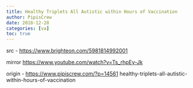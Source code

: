 ```yaml
---
title: Healthy Triplets All Autistic within Hours of Vaccination
author: PipisCrew
date: 2018-12-28
categories: [va]
toc: true
---
```


src - https://www.brighteon.com/5981814992001

mirror
https://www.youtube.com/watch?v=Ts_rhpEy-Jk

origin - https://www.pipiscrew.com/?p=14561 healthy-triplets-all-autistic-within-hours-of-vaccination